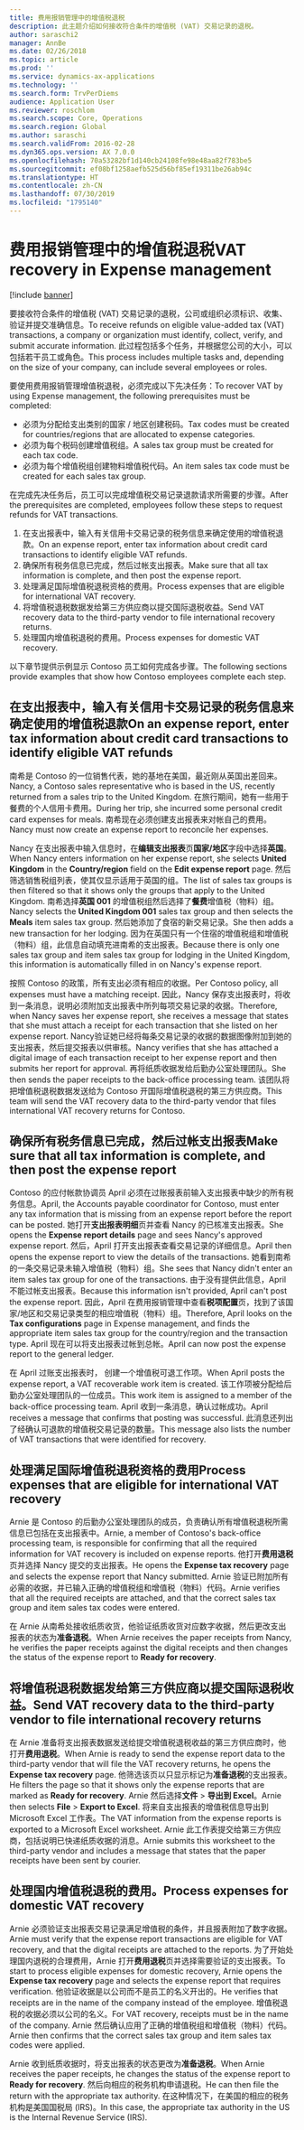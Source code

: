 ```yaml
---
title: 费用报销管理中的增值税退税
description: 此主题介绍如何接收符合条件的增值税 (VAT) 交易记录的退税。
author: saraschi2
manager: AnnBe
ms.date: 02/26/2018
ms.topic: article
ms.prod: ''
ms.service: dynamics-ax-applications
ms.technology: ''
ms.search.form: TrvPerDiems
audience: Application User
ms.reviewer: roschlom
ms.search.scope: Core, Operations
ms.search.region: Global
ms.author: saraschi
ms.search.validFrom: 2016-02-28
ms.dyn365.ops.version: AX 7.0.0
ms.openlocfilehash: 70a53282bf1d140cb24108fe98e48aa82f783be5
ms.sourcegitcommit: ef08bf1258aefb525d56bf85ef19311be26ab94c
ms.translationtype: HT
ms.contentlocale: zh-CN
ms.lasthandoff: 07/30/2019
ms.locfileid: "1795140"
---
```

# <a name="vat-recovery-in-expense-management"></a><span data-ttu-id="5924a-103">费用报销管理中的增值税退税</span><span class="sxs-lookup"><span data-stu-id="5924a-103">VAT recovery in Expense management</span></span>

[!include [banner](../includes/banner.md)]

<span data-ttu-id="5924a-104">要接收符合条件的增值税 (VAT) 交易记录的退税，公司或组织必须标识、收集、验证并提交准确信息。</span><span class="sxs-lookup"><span data-stu-id="5924a-104">To receive refunds on eligible value-added tax (VAT) transactions, a company or organization must identify, collect, verify, and submit accurate information.</span></span> <span data-ttu-id="5924a-105">此过程包括多个任务，并根据您公司的大小，可以包括若干员工或角色。</span><span class="sxs-lookup"><span data-stu-id="5924a-105">This process includes multiple tasks and, depending on the size of your company, can include several employees or roles.</span></span>

<span data-ttu-id="5924a-106">要使用费用报销管理增值税退税，必须完成以下先决任务：</span><span class="sxs-lookup"><span data-stu-id="5924a-106">To recover VAT by using Expense management, the following prerequisites must be completed:</span></span>

- <span data-ttu-id="5924a-107">必须为分配给支出类别的国家 / 地区创建税码。</span><span class="sxs-lookup"><span data-stu-id="5924a-107">Tax codes must be created for countries/regions that are allocated to expense categories.</span></span>
- <span data-ttu-id="5924a-108">必须为每个税码创建增值税组。</span><span class="sxs-lookup"><span data-stu-id="5924a-108">A sales tax group must be created for each tax code.</span></span>
- <span data-ttu-id="5924a-109">必须为每个增值税组创建物料增值税代码。</span><span class="sxs-lookup"><span data-stu-id="5924a-109">An item sales tax code must be created for each sales tax group.</span></span>

<span data-ttu-id="5924a-110">在完成先决任务后，员工可以完成增值税交易记录退款请求所需要的步骤。</span><span class="sxs-lookup"><span data-stu-id="5924a-110">After the prerequisites are completed, employees follow these steps to request refunds for VAT transactions.</span></span>

1. <span data-ttu-id="5924a-111">在支出报表中，输入有关信用卡交易记录的税务信息来确定使用的增值税退款。</span><span class="sxs-lookup"><span data-stu-id="5924a-111">On an expense report, enter tax information about credit card transactions to identify eligible VAT refunds.</span></span>
2. <span data-ttu-id="5924a-112">确保所有税务信息已完成，然后过帐支出报表。</span><span class="sxs-lookup"><span data-stu-id="5924a-112">Make sure that all tax information is complete, and then post the expense report.</span></span>
3. <span data-ttu-id="5924a-113">处理满足国际增值税退税资格的费用。</span><span class="sxs-lookup"><span data-stu-id="5924a-113">Process expenses that are eligible for international VAT recovery.</span></span>
4. <span data-ttu-id="5924a-114">将增值税退税数据发给第三方供应商以提交国际退税收益。</span><span class="sxs-lookup"><span data-stu-id="5924a-114">Send VAT recovery data to the third-party vendor to file international recovery returns.</span></span>
5. <span data-ttu-id="5924a-115">处理国内增值税退税的费用。</span><span class="sxs-lookup"><span data-stu-id="5924a-115">Process expenses for domestic VAT recovery.</span></span>

<span data-ttu-id="5924a-116">以下章节提供示例显示 Contoso 员工如何完成各步骤。</span><span class="sxs-lookup"><span data-stu-id="5924a-116">The following sections provide examples that show how Contoso employees complete each step.</span></span>

## <a name="on-an-expense-report-enter-tax-information-about-credit-card-transactions-to-identify-eligible-vat-refunds"></a><span data-ttu-id="5924a-117">在支出报表中，输入有关信用卡交易记录的税务信息来确定使用的增值税退款</span><span class="sxs-lookup"><span data-stu-id="5924a-117">On an expense report, enter tax information about credit card transactions to identify eligible VAT refunds</span></span>

<span data-ttu-id="5924a-118">南希是 Contoso 的一位销售代表，她的基地在美国，最近刚从英国出差回来。</span><span class="sxs-lookup"><span data-stu-id="5924a-118">Nancy, a Contoso sales representative who is based in the US, recently returned from a sales trip to the United Kingdom.</span></span> <span data-ttu-id="5924a-119">在旅行期间，她有一些用于餐费的个人信用卡费用。</span><span class="sxs-lookup"><span data-stu-id="5924a-119">During her trip, she incurred some personal credit card expenses for meals.</span></span> <span data-ttu-id="5924a-120">南希现在必须创建支出报表来对帐自己的费用。</span><span class="sxs-lookup"><span data-stu-id="5924a-120">Nancy must now create an expense report to reconcile her expenses.</span></span>

<span data-ttu-id="5924a-121">Nancy 在支出报表中输入信息时，在**编辑支出报表**页**国家/地区**字段中选择**英国**。</span><span class="sxs-lookup"><span data-stu-id="5924a-121">When Nancy enters information on her expense report, she selects **United Kingdom** in the **Country/region** field on the **Edit expense report** page.</span></span> <span data-ttu-id="5924a-122">然后筛选销售税组列表，使其仅显示适用于英国的组。</span><span class="sxs-lookup"><span data-stu-id="5924a-122">The list of sales tax groups is then filtered so that it shows only the groups that apply to the United Kingdom.</span></span> <span data-ttu-id="5924a-123">南希选择**英国 001** 的增值税组然后选择了**餐费**增值税（物料）组。</span><span class="sxs-lookup"><span data-stu-id="5924a-123">Nancy selects the **United Kingdom 001** sales tax group and then selects the **Meals** item sales tax group.</span></span> <span data-ttu-id="5924a-124">然后她添加了食宿的新交易记录。</span><span class="sxs-lookup"><span data-stu-id="5924a-124">She then adds a new transaction for her lodging.</span></span> <span data-ttu-id="5924a-125">因为在英国只有一个住宿的增值税组和增值税（物料）组，此信息自动填充进南希的支出报表。</span><span class="sxs-lookup"><span data-stu-id="5924a-125">Because there is only one sales tax group and item sales tax group for lodging in the United Kingdom, this information is automatically filled in on Nancy's expense report.</span></span>

<span data-ttu-id="5924a-126">按照 Contoso 的政策，所有支出必须有相应的收据。</span><span class="sxs-lookup"><span data-stu-id="5924a-126">Per Contoso policy, all expenses must have a matching receipt.</span></span> <span data-ttu-id="5924a-127">因此，Nancy 保存支出报表时，将收到一条消息，说明必须附加支出报表中所列每项交易记录的收据。</span><span class="sxs-lookup"><span data-stu-id="5924a-127">Therefore, when Nancy saves her expense report, she receives a message that states that she must attach a receipt for each transaction that she listed on her expense report.</span></span> <span data-ttu-id="5924a-128">Nancy验证她已经将每条交易记录的收据的数据图像附加到她的支出报表，然后提交报表以供审核。</span><span class="sxs-lookup"><span data-stu-id="5924a-128">Nancy verifies that she has attached a digital image of each transaction receipt to her expense report and then submits her report for approval.</span></span> <span data-ttu-id="5924a-129">再将纸质收据发给后勤办公室处理团队。</span><span class="sxs-lookup"><span data-stu-id="5924a-129">She then sends the paper receipts to the back-office processing team.</span></span> <span data-ttu-id="5924a-130">该团队将把增值税退税数据发送给为 Contoso 开国际增值税退税的第三方供应商。</span><span class="sxs-lookup"><span data-stu-id="5924a-130">This team will send the VAT recovery data to the third-party vendor that files international VAT recovery returns for Contoso.</span></span>

## <a name="make-sure-that-all-tax-information-is-complete-and-then-post-the-expense-report"></a><span data-ttu-id="5924a-131">确保所有税务信息已完成，然后过帐支出报表</span><span class="sxs-lookup"><span data-stu-id="5924a-131">Make sure that all tax information is complete, and then post the expense report</span></span>

<span data-ttu-id="5924a-132">Contoso 的应付帐款协调员 April 必须在过账报表前输入支出报表中缺少的所有税务信息。</span><span class="sxs-lookup"><span data-stu-id="5924a-132">April, the Accounts payable coordinator for Contoso, must enter any tax information that is missing from an expense report before the report can be posted.</span></span> <span data-ttu-id="5924a-133">她打开**支出报表明细**页并查看 Nancy 的已核准支出报表。</span><span class="sxs-lookup"><span data-stu-id="5924a-133">She opens the **Expense report details** page and sees Nancy's approved expense report.</span></span> <span data-ttu-id="5924a-134">然后，April 打开支出报表查看交易记录的详细信息。</span><span class="sxs-lookup"><span data-stu-id="5924a-134">April then opens the expense report to view the details of the transactions.</span></span> <span data-ttu-id="5924a-135">她看到南希的一条交易记录未输入增值税（物料）组。</span><span class="sxs-lookup"><span data-stu-id="5924a-135">She sees that Nancy didn't enter an item sales tax group for one of the transactions.</span></span> <span data-ttu-id="5924a-136">由于没有提供此信息，April 不能过帐支出报表。</span><span class="sxs-lookup"><span data-stu-id="5924a-136">Because this information isn't provided, April can't post the expense report.</span></span> <span data-ttu-id="5924a-137">因此，April 在费用报销管理中查看**税项配置**页，找到了该国家/地区和交易记录类型的相应增值税（物料）组。</span><span class="sxs-lookup"><span data-stu-id="5924a-137">Therefore, April looks on the **Tax configurations** page in Expense management, and finds the appropriate item sales tax group for the country/region and the transaction type.</span></span> <span data-ttu-id="5924a-138">April 现在可以将支出报表过帐到总帐。</span><span class="sxs-lookup"><span data-stu-id="5924a-138">April can now post the expense report to the general ledger.</span></span>

<span data-ttu-id="5924a-139">在 April 过账支出报表时， 创建一个增值税可退工作项。</span><span class="sxs-lookup"><span data-stu-id="5924a-139">When April posts the expense report, a VAT recoverable work item is created.</span></span> <span data-ttu-id="5924a-140">该工作项被分配给后勤办公室处理团队的一位成员。</span><span class="sxs-lookup"><span data-stu-id="5924a-140">This work item is assigned to a member of the back-office processing team.</span></span> <span data-ttu-id="5924a-141">April 收到一条消息，确认过帐成功。</span><span class="sxs-lookup"><span data-stu-id="5924a-141">April receives a message that confirms that posting was successful.</span></span> <span data-ttu-id="5924a-142">此消息还列出了经确认可退款的增值税交易记录的数量。</span><span class="sxs-lookup"><span data-stu-id="5924a-142">This message also lists the number of VAT transactions that were identified for recovery.</span></span>

## <a name="process-expenses-that-are-eligible-for-international-vat-recovery"></a><span data-ttu-id="5924a-143">处理满足国际增值税退税资格的费用</span><span class="sxs-lookup"><span data-stu-id="5924a-143">Process expenses that are eligible for international VAT recovery</span></span>

<span data-ttu-id="5924a-144">Arnie 是 Contoso 的后勤办公室处理团队的成员，负责确认所有增值税退税所需信息已包括在支出报表中。</span><span class="sxs-lookup"><span data-stu-id="5924a-144">Arnie, a member of Contoso's back-office processing team, is responsible for confirming that all the required information for VAT recovery is included on expense reports.</span></span> <span data-ttu-id="5924a-145">他打开**费用退税**页并选择 Nancy 提交的支出报表。</span><span class="sxs-lookup"><span data-stu-id="5924a-145">He opens the **Expense tax recovery** page and selects the expense report that Nancy submitted.</span></span> <span data-ttu-id="5924a-146">Arnie 验证已附加所有必需的收据，并已输入正确的增值税组和增值税（物料）代码。</span><span class="sxs-lookup"><span data-stu-id="5924a-146">Arnie verifies that all the required receipts are attached, and that the correct sales tax group and item sales tax codes were entered.</span></span>

<span data-ttu-id="5924a-147">在 Arnie 从南希处接收纸质收货，他验证纸质收货对应数字收据，然后更改支出报表的状态为**准备退税**。</span><span class="sxs-lookup"><span data-stu-id="5924a-147">When Arnie receives the paper receipts from Nancy, he verifies the paper receipts against the digital receipts and then changes the status of the expense report to **Ready for recovery**.</span></span>

## <a name="send-vat-recovery-data-to-the-third-party-vendor-to-file-international-recovery-returns"></a><span data-ttu-id="5924a-148">将增值税退税数据发给第三方供应商以提交国际退税收益。</span><span class="sxs-lookup"><span data-stu-id="5924a-148">Send VAT recovery data to the third-party vendor to file international recovery returns</span></span>

<span data-ttu-id="5924a-149">在 Arnie 准备将支出报表数据发送给提交增值税退税收益的第三方供应商时，他打开**费用退税**。</span><span class="sxs-lookup"><span data-stu-id="5924a-149">When Arnie is ready to send the expense report data to the third-party vendor that will file the VAT recovery returns, he opens the **Expense tax recovery** page.</span></span> <span data-ttu-id="5924a-150">他筛选该页以只显示标记为**准备退税**的支出报表。</span><span class="sxs-lookup"><span data-stu-id="5924a-150">He filters the page so that it shows only the expense reports that are marked as **Ready for recovery**.</span></span> <span data-ttu-id="5924a-151">Arnie 然后选择**文件** &gt; **导出到 Excel**。</span><span class="sxs-lookup"><span data-stu-id="5924a-151">Arnie then selects **File** &gt; **Export to Excel**.</span></span> <span data-ttu-id="5924a-152">将来自支出报表的增值税信息导出到 Microsoft Excel 工作表。</span><span class="sxs-lookup"><span data-stu-id="5924a-152">The VAT information from the expense reports is exported to a Microsoft Excel worksheet.</span></span> <span data-ttu-id="5924a-153">Arnie 此工作表提交给第三方供应商，包括说明已快递纸质收据的消息。</span><span class="sxs-lookup"><span data-stu-id="5924a-153">Arnie submits this worksheet to the third-party vendor and includes a message that states that the paper receipts have been sent by courier.</span></span>

## <a name="process-expenses-for-domestic-vat-recovery"></a><span data-ttu-id="5924a-154">处理国内增值税退税的费用。</span><span class="sxs-lookup"><span data-stu-id="5924a-154">Process expenses for domestic VAT recovery</span></span>

<span data-ttu-id="5924a-155">Arnie 必须验证支出报表交易记录满足增值税的条件，并且报表附加了数字收据。</span><span class="sxs-lookup"><span data-stu-id="5924a-155">Arnie must verify that the expense report transactions are eligible for VAT recovery, and that the digital receipts are attached to the reports.</span></span> <span data-ttu-id="5924a-156">为了开始处理国内退税的合理费用，Arnie 打开**费用退税**页并选择需要验证的支出报表。</span><span class="sxs-lookup"><span data-stu-id="5924a-156">To start to process eligible expenses for domestic recovery, Arnie opens the **Expense tax recovery** page and selects the expense report that requires verification.</span></span> <span data-ttu-id="5924a-157">他验证收据是以公司而不是员工的名义开出的。</span><span class="sxs-lookup"><span data-stu-id="5924a-157">He verifies that receipts are in the name of the company instead of the employee.</span></span> <span data-ttu-id="5924a-158">增值税退税的收据必须以公司的名义。</span><span class="sxs-lookup"><span data-stu-id="5924a-158">For VAT recovery, receipts must be in the name of the company.</span></span> <span data-ttu-id="5924a-159">Arnie 然后确认应用了正确的增值税组和增值税（物料）代码。</span><span class="sxs-lookup"><span data-stu-id="5924a-159">Arnie then confirms that the correct sales tax group and item sales tax codes were applied.</span></span>

<span data-ttu-id="5924a-160">Arnie 收到纸质收据时，将支出报表的状态更改为**准备退税**。</span><span class="sxs-lookup"><span data-stu-id="5924a-160">When Arnie receives the paper receipts, he changes the status of the expense report to **Ready for recovery**.</span></span> <span data-ttu-id="5924a-161">然后向相应的税务机构申请退税。</span><span class="sxs-lookup"><span data-stu-id="5924a-161">He can then file the return with the appropriate tax authority.</span></span> <span data-ttu-id="5924a-162">在这种情况下，在美国的相应的税务机构是美国国税局 (IRS)。</span><span class="sxs-lookup"><span data-stu-id="5924a-162">In this case, the appropriate tax authority in the US is the Internal Revenue Service (IRS).</span></span>
